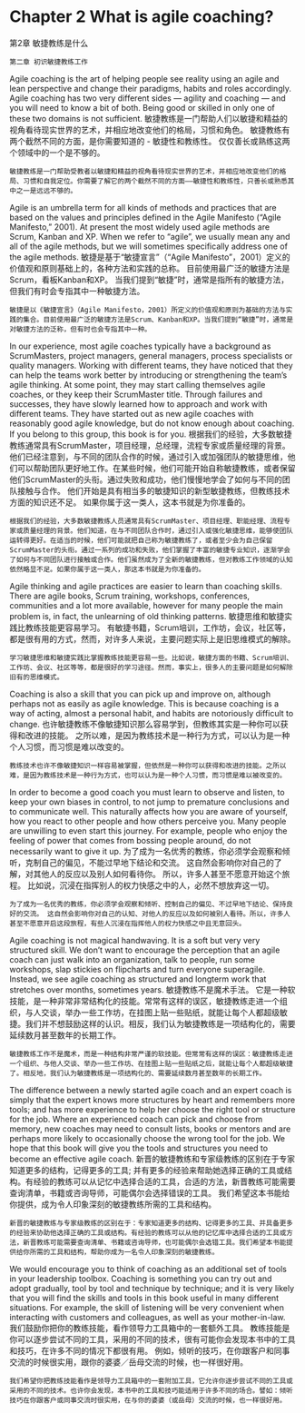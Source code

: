 # Chapter 2 What is agile coaching?
第2章 敏捷教练是什么
```
第二章 初识敏捷教练工作
```

Agile coaching is the art of helping people see reality using an agile and lean perspective and change their paradigms, habits and roles accordingly. Agile coaching has two very different sides — agility and coaching — and you will need to know a bit of both. Being good or skilled in only one of these two domains is not sufficient.
敏捷教练是一门帮助人们以敏捷和精益的视角看待现实世界的艺术，并相应地改变他们的格局，习惯和角色。 敏捷教练有两个截然不同的方面，是你需要知道的 - 敏捷性和教练性。 仅仅善长或熟练这两个领域中的一个是不够的。
```
敏捷教练是一门帮助受教者以敏捷和精益的视角看待现实世界的艺术，并相应地改变他们的格局、习惯和自我定位。你需要了解它的两个截然不同的方面——敏捷性和教练性，只善长或熟悉其中之一是远远不够的。
```

Agile is an umbrella term for all kinds of methods and practices that are based on the values and principles defined in the Agile Manifesto (“Agile Manifesto,” 2001). At present the most widely used agile methods are Scrum, Kanban and XP. When we refer to “agile”, we usually mean any and all of the agile methods, but we will sometimes specifically address one of the agile methods.
敏捷是基于“敏捷宣言”（“Agile Manifesto”，2001）定义的价值观和原则基础上的，各种方法和实践的总称。 目前使用最广泛的敏捷方法是Scrum，看板Kanban和XP。 当我们提到“敏捷”时，通常是指所有的敏捷方法，但我们有时会专指其中一种敏捷方法。
```
敏捷是以《敏捷宣言》（Agile Manifesto，2001）所定义的价值观和原则为基础的方法与实践的集合。目前使用最广泛的敏捷方法是Scrum、Kanban和XP。当我们提到“敏捷”时，通常是对敏捷方法的泛称，但有时也会专指其中一种。
```

In our experience, most agile coaches typically have a background as ScrumMasters, project managers, general managers, process specialists or quality managers. Working with different teams, they have noticed that they can help the teams work better by introducing or strengthening the team’s agile thinking. At some point, they may start calling themselves agile coaches, or they keep their ScrumMaster title. Through failures and successes, they have slowly learned how to approach and work with different teams. They have started out as new agile coaches with reasonably good agile knowledge, but do not know enough about coaching. If you belong to this group, this book is for you.
根据我们的经验，大多数敏捷教练通常具有ScrumMaster，项目经理，总经理，流程专家或质量经理的背景。 他们已经注意到，与不同的团队合作的时候，通过引入或加强团队的敏捷思维，他们可以帮助团队更好地工作。在某些时候，他们可能开始自称敏捷教练，或者保留他们ScrumMaster的头衔。通过失败和成功，他们慢慢地学会了如何与不同的团队接触与合作。 他们开始是具有相当多的敏捷知识的新型敏捷教练，但教练技术方面的知识还不足。 如果你属于这一类人，这本书就是为你准备的。
```
根据我们的经验，大多数敏捷教练人员通常具有ScrumMaster、项目经理、职能经理、流程专家或质量经理的背景。他们知道，在与不同团队合作时，通过引入或强化敏捷思维，能够使团队运转得更好。在适当的时候，他们可能就把自己称为敏捷教练了，或者至少会为自己保留ScrumMaster的头衔。通过一系列的成功和失败，他们掌握了丰富的敏捷专业知识，逐渐学会了如何与不同团队进行接触或合作。他们虽然成为了全新的敏捷教练，但对教练工作领域的认知依然略显不足。如果你属于这一类人，那这本书就是为你准备的。
```

Agile thinking and agile practices are easier to learn than coaching skills. There are agile books, Scrum training, workshops, conferences, communities and a lot more available, however for many people the main problem is, in fact, the unlearning of old thinking patterns.
敏捷思维和敏捷实践比教练技能更容易学习。 有敏捷书籍，Scrum培训，工作坊，会议，社区等，都是很有用的方式，然而，对许多人来说，主要问题实际上是旧思维模式的解除。
```
学习敏捷思维和敏捷实践比掌握教练技能更容易一些。比如说，敏捷方面的书籍、Scrum培训、工作坊、会议、社区等等，都是很好的学习途径。然而，事实上，很多人的主要问题是如何解除旧有的思维模式。
```

Coaching is also a skill that you can pick up and improve on, although perhaps not as easily as agile knowledge. This is because coaching is a way of acting, almost a personal habit, and habits are notoriously difficult to change.
也许敏捷教练不像敏捷知识那么容易学到，但教练其实是一种你可以获得和改进的技能。 之所以难，是因为教练技术是一种行为方式，可以认为是一种个人习惯，而习惯是难以改变的。
```
教练技术也许不像敏捷知识一样容易被掌握，但依然是一种你可以获得和改进的技能。之所以难，是因为教练技术是一种行为方式，也可以认为是一种个人习惯，而习惯是难以被改变的。
```

In order to become a good coach you must learn to observe and listen, to keep your own biases in control, to not jump to premature conclusions and to communicate well. This naturally affects how you are aware of yourself, how you react to other people and how others perceive you. Many people are unwilling to even start this journey. For example, people who enjoy the feeling of power that comes from bossing people around, do not necessarily want to give it up.
为了成为一名优秀的教练，你必须学会观察和倾听，克制自己的偏见，不能过早地下结论和交流。 这自然会影响你对自己的了解，对其他人的反应以及别人如何看待你。 所以，许多人甚至不愿意开始这个旅程。 比如说，沉浸在指挥别人的权力快感之中的人，必然不想放弃这一切。
```
为了成为一名优秀的教练，你必须学会观察和倾听、控制自己的偏见、不过早地下结论、保持良好的交流。 这自然会影响你对自己的认知、对他人的反应以及如何被别人看待。所以，许多人甚至不愿意开启这段旅程，有些人沉浸在指挥他人的权力快感之中且无意回头。
```

Agile coaching is not magical handwaving. It is a soft but very very structured skill. We don’t want to encourage the perception that an agile coach can just walk into an organization, talk to people, run some workshops, slap stickies on flipcharts and turn everyone superagile. Instead, we see agile coaching as structured and longterm work that stretches over months, sometimes years.
敏捷教练不是魔术手法。 它是一种软技能，是一种非常非常结构化的技能。常常有这样的误区，敏捷教练走进一个组织，与人交谈，举办一些工作坊，在挂图上贴一些贴纸，就能让每个人都超级敏捷。我们并不想鼓励这样的认识。相反，我们认为敏捷教练是一项结构化的，需要延续数月甚至数年的长期工作。
```
敏捷教练工作不是魔术，而是一种结构非常严谨的软技能。但常常有这样的误区：敏捷教练走进一个组织、与他人交谈、举办一些工作坊、在挂图上贴一些贴纸之后，就能让每个人都超级敏捷了。相反地，我们认为敏捷教练是一项结构化的、需要延续数月甚至数年的长期工作。
```

The difference between a newly started agile coach and an expert coach is simply that the expert knows more structures by heart and remembers more tools; and has more experience to help her choose the right tool or structure for the job. Where an experienced coach can pick and choose from memory, new coaches may need to consult lists, books or mentors and are perhaps more likely to occasionally choose the wrong tool for the job. We hope that this book will give you the tools and structures you need to become an effective agile coach.
新晋的敏捷教练和专家级教练的区别在于专家知道更多的结构，记得更多的工具; 并有更多的经验来帮助她选择正确的工具或结构。有经验的教练可以从记忆中选择合适的工具，合适的方法，新晋教练可能需要查询清单，书籍或咨询导师，可能偶尔会选择错误的工具。 我们希望这本书能给你提供，成为令人印象深刻的敏捷教练所需的工具和结构。
```
新晋的敏捷教练与专家级教练的区别在于：专家知道更多的结构、记得更多的工具、并具备更多的经验来协助他选择正确的工具或结构。有经验的教练可以从他的记忆库中选择合适的工具或方法，新晋教练可能需要查询清单、书籍或咨询导师，也可能偶尔会选错工具。我们希望本书能提供给你所需的工具和结构，帮助你成为一名令人印象深刻的敏捷教练。
```

We would encourage you to think of coaching as an additional set of tools in your leadership toolbox. Coaching is something you can try out and adopt gradually, tool by tool and technique by technique; and it is very likely that you will find the skills and tools in this book useful in many different situations. For example, the skill of listening will be very convenient when interacting with customers and colleagues, as well as your mother-in-law.
我们鼓励你把你的教练技能，看作领导力工具箱中的一套额外工具。 教练技能是你可以逐步尝试不同的工具，采用的不同的技术，很有可能你会发现本书中的工具和技巧，在许多不同的情况下都很有用。 例如，倾听的技巧，在你跟客户和同事交流的时候很实用，跟你的婆婆／岳母交流的时候，也一样很好用。
```
我们希望你把教练技能看作是领导力工具箱中的一套附加工具，它允许你逐步尝试不同的工具或采用的不同的技术。也许你会发现，本书中的工具和技巧能适用于许多不同的场合。譬如：倾听技巧在你跟客户或同事交流时很实用，在与你的婆婆（或岳母）交流的时候，也一样很好用。
```
